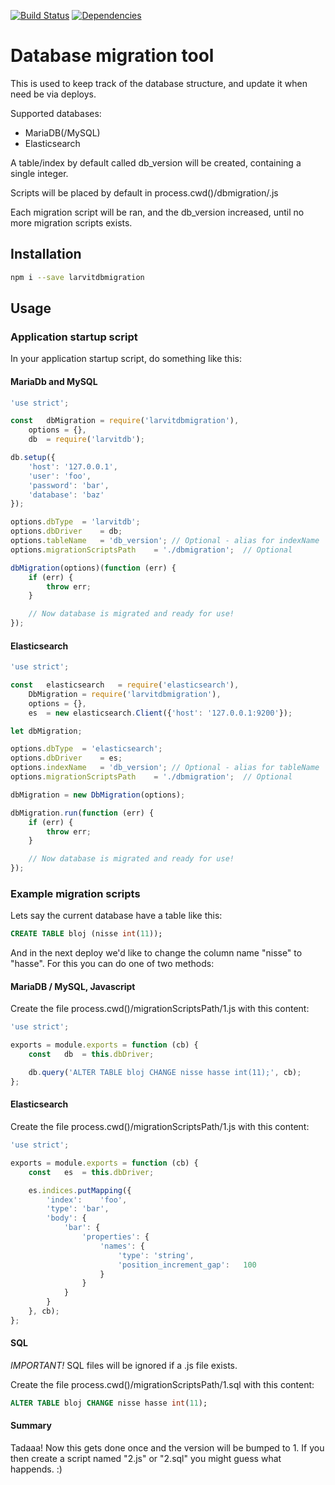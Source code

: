 [![Build Status](https://travis-ci.org/larvit/larvitdbmigration.svg?branch=master)](https://travis-ci.org/larvit/larvitdbmigration) [![Dependencies](https://david-dm.org/larvit/larvitdbmigration.svg)](https://david-dm.org/larvit/larvitdbmigration.svg)

# Database migration tool

This is used to keep track of the database structure, and update it when need be via deploys.

Supported databases:

* MariaDB(/MySQL)
* Elasticsearch

A table/index by default called db_version will be created, containing a single integer.

Scripts will be placed by default in process.cwd()/dbmigration/<version>.js

Each migration script will be ran, and the db_version increased, until no more migration scripts exists.

## Installation

```bash
npm i --save larvitdbmigration
```

## Usage

### Application startup script

In your application startup script, do something like this:

#### MariaDb and MySQL

```javascript
'use strict';

const	dbMigration	= require('larvitdbmigration'),
	options	= {},
	db	= require('larvitdb');

db.setup({
	'host':	'127.0.0.1',
	'user':	'foo',
	'password':	'bar',
	'database':	'baz'
});

options.dbType	= 'larvitdb';
options.dbDriver	= db;
options.tableName	= 'db_version';	// Optional - alias for indexName
options.migrationScriptsPath	= './dbmigration';	// Optional

dbMigration(options)(function (err) {
	if (err) {
		throw err;
	}

	// Now database is migrated and ready for use!
});
```

#### Elasticsearch

```javascript
'use strict';

const	elasticsearch	= require('elasticsearch'),
	DbMigration	= require('larvitdbmigration'),
	options	= {},
	es	= new elasticsearch.Client({'host': '127.0.0.1:9200'});

let	dbMigration;

options.dbType	= 'elasticsearch';
options.dbDriver	= es;
options.indexName	= 'db_version';	// Optional - alias for tableName
options.migrationScriptsPath	= './dbmigration';	// Optional

dbMigration	= new DbMigration(options);

dbMigration.run(function (err) {
	if (err) {
		throw err;
	}

	// Now database is migrated and ready for use!
});
```

### Example migration scripts

Lets say the current database have a table like this:

```SQL
CREATE TABLE bloj (nisse int(11));
```

And in the next deploy we'd like to change the column name "nisse" to "hasse". For this you can do one of two methods:

#### MariaDB / MySQL, Javascript

Create the file process.cwd()/migrationScriptsPath/1.js with this content:

```javascript
'use strict';

exports = module.exports = function (cb) {
	const	db	= this.dbDriver;

	db.query('ALTER TABLE bloj CHANGE nisse hasse int(11);', cb);
};
```

#### Elasticsearch

Create the file process.cwd()/migrationScriptsPath/1.js with this content:

```javascript
'use strict';

exports = module.exports = function (cb) {
	const	es	= this.dbDriver;

	es.indices.putMapping({
		'index':	'foo',
		'type':	'bar',
		'body': {
			'bar': {
				'properties': {
					'names': {
						'type':	'string',
						'position_increment_gap':	100
					}
				}
			}
		}
	}, cb);
};
```

#### SQL

_IMPORTANT!_ SQL files will be ignored if a .js file exists.

Create the file process.cwd()/migrationScriptsPath/1.sql with this content:

```SQL
ALTER TABLE bloj CHANGE nisse hasse int(11);
```

#### Summary

Tadaaa! Now this gets done once and the version will be bumped to 1. If you then create a script named "2.js" or "2.sql" you might guess what happends. :)
